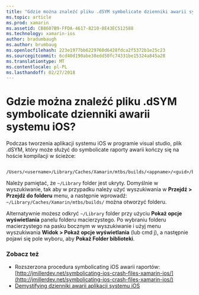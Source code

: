 ```yaml
---
title: "Gdzie można znaleźć pliku .dSYM symbolicate dzienniki awarii systemu iOS?"
ms.topic: article
ms.prod: xamarin
ms.assetid: CB8607B9-FFDA-4617-8210-8E43EC512588
ms.technology: xamarin-ios
author: bradumbaugh
ms.author: brumbaug
ms.openlocfilehash: 223e1977bb6229760d6428fdca2f5372b1e25c23
ms.sourcegitcommit: 6cd40d190abe38edd50fc74331be15324a845a28
ms.translationtype: MT
ms.contentlocale: pl-PL
ms.lasthandoff: 02/27/2018
---
```

# <a name="where-can-i-find-the-dsym-file-to-symbolicate-ios-crash-logs"></a>Gdzie można znaleźć pliku .dSYM symbolicate dzienniki awarii systemu iOS?

Podczas tworzenia aplikacji systemu iOS w programie visual studio, plik .dSYM, który może służyć do symbolicate raporty awarii kończy się na hoście kompilacji w ścieżce:
```
    /Users/<username>/Library/Caches/Xamarin/mtbs/builds/<appname>/<guid>/bin/iPhone/<configuration>
```

Należy pamiętać, że `~/Library` folder jest ukryty. Domyślnie w wyszukiwanie, tak aby w przypadku należy użyć wyszukiwania w **Przejdź > Przejdź do folderu** menu, a następnie wprowadź: `~/Library/Caches/Xamarin/mtbs/builds/` można otworzyć folderu.  

Alternatywnie możesz odkryć `~/Library` folder przy użyciu **Pokaż opcje wyświetlania** panelu folderu macierzystego. Po wybraniu folderu macierzystego na pasku bocznym w wyszukiwanie i użyj menu wyszukiwania **Widok > Pokaż opcje wyświetlania** (lub cmd j), a następnie pojawi się pole wyboru, aby **Pokaż Folder biblioteki**.


### <a name="see-also"></a>Zobacz też
- Rozszerzona procedura symbolicating iOS awarii raportów: [http://jmillerdev.net/symbolicating-ios-crash-files-xamarin-ios/](http://jmillerdev.net/symbolicating-ios-crash-files-xamarin-ios/)
- [Demystifying dzienniki awarii aplikacji systemu iOS](https://www.raywenderlich.com/23704/demystifying-ios-application-crash-logs)
